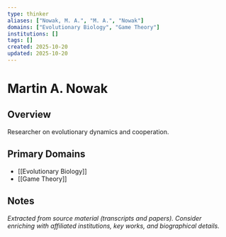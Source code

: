 ```yaml
---
type: thinker
aliases: ["Nowak, M. A.", "M. A.", "Nowak"]
domains: ["Evolutionary Biology", "Game Theory"]
institutions: []
tags: []
created: 2025-10-20
updated: 2025-10-20
---
```


# Martin A. Nowak

## Overview

Researcher on evolutionary dynamics and cooperation.

## Primary Domains

- [[Evolutionary Biology]]
- [[Game Theory]]

## Notes

*Extracted from source material (transcripts and papers). Consider enriching with affiliated institutions, key works, and biographical details.*
